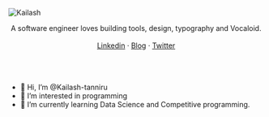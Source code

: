 
![Kailash](https://github.com/blueset/blueset/raw/cda8ec1230cbee16a3a7dc52a4b2272619588233/EanaHandwritingAnimated.svg)

<p align="center">
A software engineer loves building tools, design, typography and Vocaloid.<br>
<br>
<a href="https://www.linkedin.com/in/kailashtanniru/">Linkedin</a>
 · <a href="https://blog.1a23.com">Blog</a>
 · <a href="https://twitter.com/blueset">Twitter</a>
<br>
<br>
<br>
<br>
</p>

- 👋 Hi, I’m @Kailash-tanniru
- 👀 I’m interested in programming 
- 🌱 I’m currently learning Data Science and Competitive programming.


<!---
Kailash-tanniru/Kailash-tanniru is a ✨ special ✨ repository because its `README.md` (this file) appears on your GitHub profile.
You can click the Preview link to take a look at your changes.
--->
